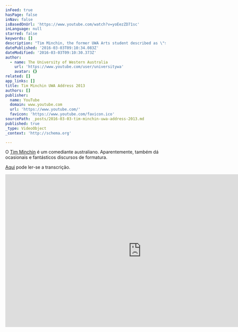 ```yaml
---
inFeed: true
hasPage: false
inNav: false
isBasedOnUrl: 'https://www.youtube.com/watch?v=yoEezZD71sc'
inLanguage: null
starred: false
keywords: []
description: "Tim Minchin, the former UWA Arts student described as \"sublimely talented, witty, smart and unabashedly offensive\" in a musical career that has taken the world by storm, is awarded an honorary doctorate by The University of Western Australia. The full transcript of Tim Minchin's address is available: http://www.news.uwa.edu.au/201309176069/alumni/tim-minchin-stars-uwa-graduation-ceremony"
datePublished: '2016-03-03T09:10:34.083Z'
dateModified: '2016-03-03T09:10:30.373Z'
author:
  - name: The University of Western Australia
    url: 'https://www.youtube.com/user/universitywa'
    avatar: {}
related: []
app_links: []
title: Tim Minchin UWA Address 2013
authors: []
publisher:
  name: YouTube
  domain: www.youtube.com
  url: 'https://www.youtube.com/'
  favicon: 'https://www.youtube.com/favicon.ico'
sourcePath: _posts/2016-03-03-tim-minchin-uwa-address-2013.md
published: true
_type: VideoObject
_context: 'http://schema.org'

---
```

O [Tim Minchin][0] é um comediante australiano. Aparentemente, também dá ocasionais e fantásticos discursos de formatura.

[Aqui][1] pode ler-se a transcrição.

<iframe src="https://cdn.embedly.com/widgets/media.html?src=https%3A%2F%2Fwww.youtube.com%2Fembed%2FyoEezZD71sc%3Ffeature%3Doembed&amp;url=https%3A%2F%2Fwww.youtube.com%2Fwatch%3Fv%3DyoEezZD71sc&amp;image=https%3A%2F%2Fi.ytimg.com%2Fvi%2FyoEezZD71sc%2Fhqdefault.jpg&amp;key=b7d04c9b404c499eba89ee7072e1c4f7&amp;type=text%2Fhtml&amp;schema=youtube" width="854" height="480" scrolling="no" frameborder="0" allowfullscreen="allowfullscreen" style=""></iframe>



[0]: http://t.umblr.com/redirect?z=http%3A%2F%2Fwww.timminchin.com%2F&t=ZDlhZjU3ZDA1Njc0YTBlN2E0NTFmYjQ2ZWViNjQ5YTcxNmQxODliZSxrYTUzTklGbw%3D%3D
[1]: http://t.umblr.com/redirect?z=http%3A%2F%2Fwww.timminchin.com%2F2013%2F09%2F25%2Foccasional-address%2F&t=Nzg2ZTZjMDk4MWExOTVlNzkxOGRlMDc5OWZhOGUwMjBjOTVhM2Y5YSxrYTUzTklGbw%3D%3D